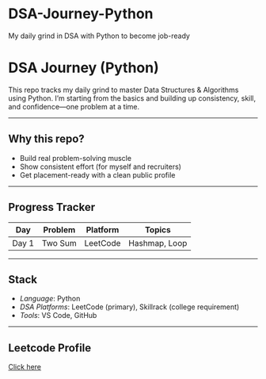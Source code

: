 # DSA-Journey-Python
My daily grind in DSA with Python to become job-ready
# DSA Journey (Python)

This repo tracks my daily grind to master Data Structures & Algorithms using Python. I’m starting from the basics and building up consistency, skill, and confidence—one problem at a time.

---

## Why this repo?

- Build real problem-solving muscle
- Show consistent effort (for myself and recruiters)
- Get placement-ready with a clean public profile

---

## Progress Tracker

| Day   | Problem          | Platform  | Topics       |
|-------|------------------|-----------|--------------|
| Day 1 | Two Sum          | LeetCode  | Hashmap, Loop |

---

## Stack

- *Language*: Python  
- *DSA Platforms*: LeetCode (primary), Skillrack (college requirement)  
- *Tools*: VS Code, GitHub  

---



## Leetcode Profile
[Click here](https://leetcode.com/u/Amaresh_4467/) 
